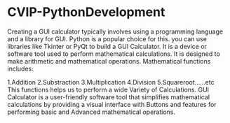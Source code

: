 # CVIP-PythonDevelopment
Creating a GUI calculator typically involves using a programming language and a library for GUI. Python is a popular choice for this. you can use libraries like Tkinter or PyQt to build a GUI Calculator. It is a device or software tool used to perform mathematical calculations. It is designed to make arithmetic and mathematical operations.
Mathematical functions includes:

1.Addition
2.Substraction
3.Multiplication
4.Division
5.Squareroot......etc
This functions helps us to perform a wide Variety of Calculations.
GUI Calculator is a user-friendly software tool that simplifies mathematical calculations by providing a visual interface with Buttons and features for performing basic and Advanced mathematical operations.

